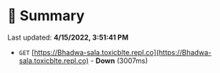 # 📖 Summary
Last updated: **4/15/2022, 3:51:41 PM**

- `GET` [https://Bhadwa-sala.toxicblte.repl.co](https://Bhadwa-sala.toxicblte.repl.co) - **Down** (3007ms)
